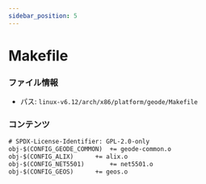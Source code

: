 ```yaml
---
sidebar_position: 5
---
```

# Makefile

### ファイル情報

- パス: `linux-v6.12/arch/x86/platform/geode/Makefile`

### コンテンツ

```txt
# SPDX-License-Identifier: GPL-2.0-only
obj-$(CONFIG_GEODE_COMMON)	+= geode-common.o
obj-$(CONFIG_ALIX)		+= alix.o
obj-$(CONFIG_NET5501)		+= net5501.o
obj-$(CONFIG_GEOS)		+= geos.o

```
